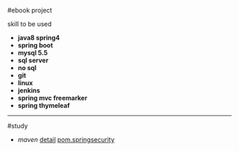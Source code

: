#ebook project

skill  to be used
- **java8 spring4**
- **spring boot**
- **mysql 5.5**
- **sql server**
- **no sql**
- **git**
- **linux**
- **jenkins**
- **spring mvc freemarker**
- **spring thymeleaf**

------------------------------------
#study

- *maven* [detail](http://www.tuicool.com/articles/j6jIVj)
 [pom.springsecurity](http://blog.csdn.net/yjboy1982/article/details/6675724)
